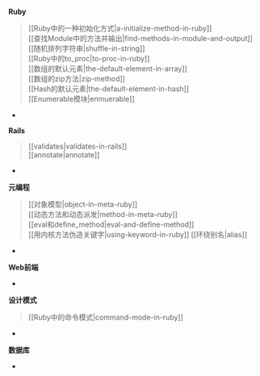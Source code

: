 **Ruby**
> [[Ruby中的一种初始化方式|a-initialize-method-in-ruby]]  
[[查找Module中的方法并输出|find-methods-in-module-and-output]]  
[[随机排列字符串|shuffle-in-string]]  
[[Ruby中的to_proc|to-proc-in-ruby]]  
[[数组的默认元素|the-default-element-in-array]]  
[[数组的zip方法|zip-method]]  
[[Hash的默认元素|the-default-element-in-hash]]  
[[Enumerable模块|enmuerable]]  

-

**Rails**
> [[validates|validates-in-rails]]  
[[annotate|annotate]]  

-

**元编程**
> [[对象模型|object-in-meta-ruby]]  
[[动态方法和动态派发|method-in-meta-ruby]]  
[[eval和define_method|eval-and-define-method]]  
[[用内核方法伪造关键字|using-keyword-in-ruby]]
[[环绕别名|alias]]

-

**Web前端**

-

**设计模式**
> [[Ruby中的命令模式|command-mode-in-ruby]]

-

**数据库**

-



